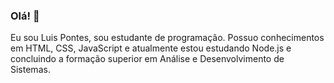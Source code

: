 ### Olá! 👋

Eu sou Luis Pontes, sou estudante de programação. Possuo conhecimentos em HTML, CSS, JavaScript e atualmente estou estudando Node.js e concluindo a formação superior em Análise e Desenvolvimento de Sistemas.

<!--
**LuisPontesLS/LuisPontesLS** is a ✨ _special_ ✨ repository because its `README.md` (this file) appears on your GitHub profile.

Here are some ideas to get you started:

- 🔭 I’m currently working on ...
- 🌱 I’m currently learning ...
- 👯 I’m looking to collaborate on ...
- 🤔 I’m looking for help with ...
- 💬 Ask me about ...
- 📫 How to reach me: ...
- 😄 Pronouns: ...
- ⚡ Fun fact: ...
-->
